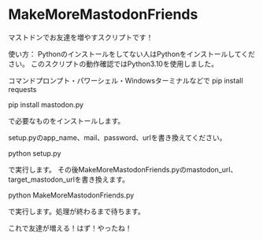 # MakeMoreMastodonFriends
マストドンでお友達を増やすスクリプトです！

使い方：
Pythonのインストールをしてない人はPythonをインストールしてください。
このスクリプトの動作確認ではPython3.10を使用しました。

コマンドプロンプト・パワーシェル・Windowsターミナルなどで
pip install requests

pip install mastodon.py

で必要なものをインストールします。

setup.pyのapp_name、mail、password、urlを書き換えてください。

python setup.py

で実行します。
その後MakeMoreMastodonFriends.pyのmastodon_url、target_mastodon_urlを書き換えます。

python MakeMoreMastodonFriends.py

で実行します。処理が終わるまで待ちます。

これで友達が増える！はず！やったね！
